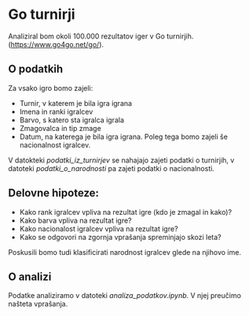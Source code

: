 # Go turnirji

Analiziral bom okoli 100.000 rezultatov iger v Go turnirjih.
(https://www.go4go.net/go/).

## O podatkih

Za vsako igro bomo zajeli:
* Turnir, v katerem je bila igra igrana
* Imena in ranki igralcev
* Barvo, s katero sta igralca igrala
* Zmagovalca in tip zmage
* Datum, na katerega je bila igra igrana.
Poleg tega bomo zajeli še nacionalnost igralcev.

V datokteki *podatki_iz_turnirjev* se nahajajo zajeti podatki o turnirjih, v datoteki *podatki_o_narodnosti* pa zajeti podatki o nacionalnosti.


## Delovne hipoteze:

* Kako rank igralcev vpliva na rezultat igre (kdo je zmagal in kako)?
* Kako barva vpliva na rezultat igre?
* Kako nacionalost igralcev vpliva na rezultat igre?
* Kako se odgovori na zgornja vprašanja spreminjajo skozi leta?

Poskusili bomo tudi klasificirati narodnost igralcev glede na njihovo ime.

## O analizi

Podatke analiziramo v datoteki *analiza_podatkov.ipynb*. V njej preučimo našteta vprašanja.
